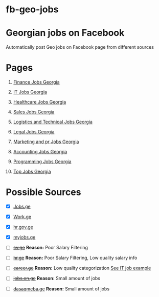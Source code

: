 # fb-geo-jobs


# Georgian jobs on Facebook  


 Automatically post Geo jobs on Facebook page from different sources


 # Pages
 1. [Finance Jobs Georgia](https://www.facebook.com/Finance-Jobs-Georgia-546487785704283/notifications/)  

1. [IT Jobs Georgia](https://m.facebook.com/it.jobs.georgia/?ref=m_notif&notif_t=page_fan&notif_id=1513417791792385)  

1. [Healthcare Jobs Georgia](https://www.facebook.com/Healthcare-Jobs-Georgia-2050702558550269/?ref=bookmarks)

1. [Sales Jobs Georgia](https://www.facebook.com/Sales-Jobs-Georgia-1370300953097362/?ref=bookmarks)

1. [Logistics  and Technical Jobs Georgia ](https://www.facebook.com/Logistics-and-Technical-Jobs-Georgia-402984570136030/)

1. [Legal Jobs Georgia](https://www.facebook.com/Legal-Jobs-Georgia-188338208413379/)

1. [Marketing and pr Jobs Georgia](https://www.facebook.com/Marketing-and-PR-Jobs-Georgia-556975351308499/?ref=bookmarks)  

1. [Accounting Jobs Georgia](https://www.facebook.com/Accounting-Jobs-Georgia-1732799336751103/?ref=bookmarks)  

1. [Programming Jobs Georgia](https://www.facebook.com/Programming-Jobs-Georgia-165053797584184/?ref=bookmarks)  

1. [Top Jobs Georgia](https://www.facebook.com/Top-Jobs-Georgia-167097317241021/)



# Possible Sources 
- [x]  [Jobs.ge](http://www.Jobs.ge)
- [x]  [Work.ge](http://www.work.ge)  
- [x]  [hr.gov.ge](http://www.hr.gov.ge)    
- [x]  [myjobs.ge](http://www.myjobs.ge)  
- [ ]  ~~[cv.ge](http://www.cv.ge)~~   **Reason:** Poor Salary Filtering
- [ ]  ~~[hr.ge](http://www.hr.ge)~~   **Reason:** Poor Salary Filtering, Low quality salary info
- [ ]  ~~[career.ge](http://www.career.ge)~~  **Reason:** Low quality categorization [See IT job example](https://career.ge/Vacancies/Details/211218)
- [ ]  ~~[jobs.on.ge](http://www.jobs.on.ge)~~ **Reason:** Small amount of jobs
- [ ]  ~~[dasaqmeba.ge](http://www.dasaqmeba.ge)~~  **Reason:** Small amount of jobs



